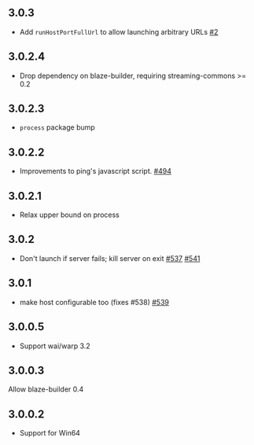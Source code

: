 ## 3.0.3

* Add `runHostPortFullUrl` to allow launching arbitrary URLs [#2](https://github.com/yesodweb/wai-handlers/pull/2)

## 3.0.2.4

* Drop dependency on blaze-builder, requiring streaming-commons >= 0.2

## 3.0.2.3

* `process` package bump

## 3.0.2.2

* Improvements to ping's javascript script. [#494](https://github.com/yesodweb/wai/pull/494)

## 3.0.2.1

* Relax upper bound on process

## 3.0.2

* Don't launch if server fails; kill server on exit [#537](https://github.com/yesodweb/wai/issues/537) [#541](https://github.com/yesodweb/wai/pull/541)

## 3.0.1

* make host configurable too (fixes #538) [#539](https://github.com/yesodweb/wai/pull/539)

## 3.0.0.5

* Support wai/warp 3.2

## 3.0.0.3

Allow blaze-builder 0.4

## 3.0.0.2

* Support for Win64
